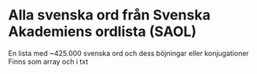 # Alla svenska ord från Svenska Akademiens ordlista (SAOL)
En lista med ~425.000 svenska ord och dess böjningar eller konjugationer
Finns som array och i txt

